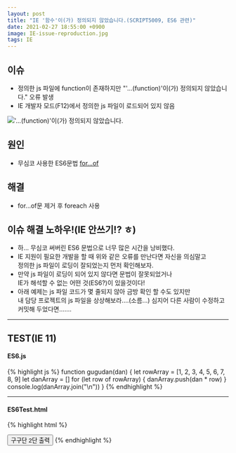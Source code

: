 ```yaml
---
layout: post
title: "IE '함수'이(가) 정의되지 않았습니다.(SCRIPT5009, ES6 관련)"
date: 2021-02-27 18:55:00 +0900
image: IE-issue-reproduction.jpg
tags: IE
---
```


## 이슈 
- 정의한 js 파일에 function이 존재하지만 "'...(function)'이(가) 정의되지 않았습니다." 오류 발생
- IE 개발자 모드(F12)에서 정의한 js 파일이 로드되어 있지 않음

!['...(function)'이(가) 정의되지 않았습니다.]({{site.baseurl}}/images/IE-issue-reproduction.jpg)

## 원인
- 무심코 사용한 ES6문법 [for...of]

## 해결
- for...of문 제거 후 foreach 사용

## 이슈 해결 노하우!(IE 안쓰기!? ㅎ)
- 하... 무심코 써버린 ES6 문법으로 너무 많은 시간을 낭비했다.
- IE 지원이 필요한 개발을 할 때 위와 같은 오류를 만난다면 자신을 의심말고   
  정의한 js 파일이 로딩이 잘되었는지 먼저 확인해보자.
- 만약 js 파일이 로딩이 되어 있지 않다면 문법이 잘못되었거나   
  IE가 해석할 수 없는 어떤 것(ES6?)이 있을것이다!
- 아래 예제는 js 파일 코드가 몇 줄되지 않아 금방 확인 할 수도 있지만   
  내 담당 프로젝트의 js 파일을 상상해보라....(소름...) 심지어 다른 사람이 수정하고   
  커밋해 두었다면.......

***

## TEST(IE 11)
#### ES6.js
{% highlight js %}
function gugudan(dan) {
  let rowArray = [1, 2, 3, 4, 5, 6, 7, 8, 9]
  let danArray = []
  for (let row of rowArray) {
    danArray.push(dan * row)
  }
  console.log(danArray.join("\n"))
}
{% endhighlight %}
***
#### ES6Test.html

{% highlight html %}
<!DOCTYPE html>
<html>
  <head>
    <title>ES6 IE 이슈 재현</title>
    <meta charset="utf-8">
    <script type="text/javascript" src="/ES6.js"></script>
  </head>
  <body>
    <button type="button" onclick="gugudan(2)">구구단 2단 출력</button>
  </body>
</html>
{% endhighlight %}

[for...of]: https://developer.mozilla.org/ko/docs/Web/JavaScript/Reference/Statements/for...of